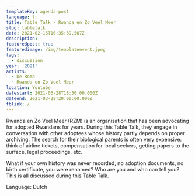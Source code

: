 ```yaml
---
templateKey: agenda-post
language: fr
title: Table Talk - Rwanda en Zo Veel Meer
slug: tabletalk
date: 2021-02-15T16:35:39.507Z
description:
featuredpost: true
featuredimage: /img/templateevent.jpeg
tags:
  - discussion
year: '2021'
artists:
  - De Roma
  - Rwanda en Zo Veel Meer
location: Youtube
datestart: 2021-03-28T18:30:00.000Z
dateend: 2021-03-28T20:00:00.000Z
fblink: /
---
```


Rwanda en Zo Veel Meer (RZM) is an organisation that has been advocating for adopted Rwandans for years. During this Table Talk, they engage in conversation with other adoptees whose history partly depends on proper archiving. The search for their biological parents is often very expensive: think of airline tickets, compensation for local seekers, getting papers to the surface, legal proceedings, etc.

What if your own history was never recorded, no adoption documents, no birth certificate, you were renamed? Who are you and who can tell you? This is all discussed during this Table Talk.


Language: Dutch
